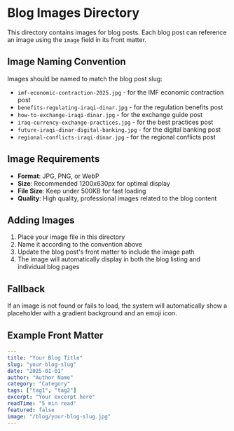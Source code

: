 # Blog Images Directory

This directory contains images for blog posts. Each blog post can reference an image using the `image` field in its front matter.

## Image Naming Convention

Images should be named to match the blog post slug:

- `imf-economic-contraction-2025.jpg` - for the IMF economic contraction post
- `benefits-regulating-iraqi-dinar.jpg` - for the regulation benefits post
- `how-to-exchange-iraqi-dinar.jpg` - for the exchange guide post
- `iraq-currency-exchange-practices.jpg` - for the best practices post
- `future-iraqi-dinar-digital-banking.jpg` - for the digital banking post
- `regional-conflicts-iraqi-dinar.jpg` - for the regional conflicts post

## Image Requirements

- **Format**: JPG, PNG, or WebP
- **Size**: Recommended 1200x630px for optimal display
- **File Size**: Keep under 500KB for fast loading
- **Quality**: High quality, professional images related to the blog content

## Adding Images

1. Place your image file in this directory
2. Name it according to the convention above
3. Update the blog post's front matter to include the image path
4. The image will automatically display in both the blog listing and individual blog pages

## Fallback

If an image is not found or fails to load, the system will automatically show a placeholder with a gradient background and an emoji icon.

## Example Front Matter

```yaml
---
title: "Your Blog Title"
slug: "your-blog-slug"
date: "2025-01-01"
author: "Author Name"
category: "Category"
tags: ["tag1", "tag2"]
excerpt: "Your excerpt here"
readTime: "5 min read"
featured: false
image: "/blog/your-blog-slug.jpg"
---
```
